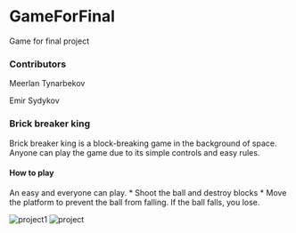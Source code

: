 # GameForFinal
 Game for final project

<h3>Contributors</h3>
<p>Meerlan Tynarbekov</p>
<p>Emir Sydykov</p>

<h3> Brick breaker king</h3>
Brick breaker king is a block-breaking 
game in the background of space. 
Anyone can play the game due to its 
simple controls and easy rules.
<h4>How to play</h4>
An easy and everyone can play.
* Shoot the ball and destroy blocks
* Move the platform to prevent the ball from falling. If the ball falls, you lose.

![project1](https://user-images.githubusercontent.com/73534500/102700322-74914000-425d-11eb-97c0-274e1766c371.png)
![project](https://user-images.githubusercontent.com/73534500/102700366-ce920580-425d-11eb-977e-5c10fbad6096.png)





